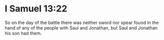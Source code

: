 # I Samuel 13:22

So on the day of the battle there was neither sword nor spear found in the hand of any of the people with Saul and Jonathan, but Saul and Jonathan his son had them.
